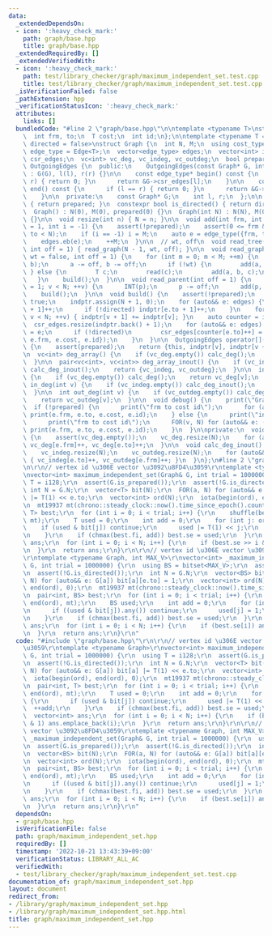 ```yaml
---
data:
  _extendedDependsOn:
  - icon: ':heavy_check_mark:'
    path: graph/base.hpp
    title: graph/base.hpp
  _extendedRequiredBy: []
  _extendedVerifiedWith:
  - icon: ':heavy_check_mark:'
    path: test/library_checker/graph/maximum_independent_set.test.cpp
    title: test/library_checker/graph/maximum_independent_set.test.cpp
  _isVerificationFailed: false
  _pathExtension: hpp
  _verificationStatusIcon: ':heavy_check_mark:'
  attributes:
    links: []
  bundledCode: "#line 2 \"graph/base.hpp\"\n\ntemplate <typename T>\nstruct Edge {\n\
    \  int frm, to;\n  T cost;\n  int id;\n};\n\ntemplate <typename T = int, bool\
    \ directed = false>\nstruct Graph {\n  int N, M;\n  using cost_type = T;\n  using\
    \ edge_type = Edge<T>;\n  vector<edge_type> edges;\n  vector<int> indptr;\n  vector<edge_type>\
    \ csr_edges;\n  vc<int> vc_deg, vc_indeg, vc_outdeg;\n  bool prepared;\n\n  class\
    \ OutgoingEdges {\n  public:\n    OutgoingEdges(const Graph* G, int l, int r)\
    \ : G(G), l(l), r(r) {}\n\n    const edge_type* begin() const {\n      if (l ==\
    \ r) { return 0; }\n      return &G->csr_edges[l];\n    }\n\n    const edge_type*\
    \ end() const {\n      if (l == r) { return 0; }\n      return &G->csr_edges[r];\n\
    \    }\n\n  private:\n    const Graph* G;\n    int l, r;\n  };\n\n  bool is_prepared()\
    \ { return prepared; }\n  constexpr bool is_directed() { return directed; }\n\n\
    \  Graph() : N(0), M(0), prepared(0) {}\n  Graph(int N) : N(N), M(0), prepared(0)\
    \ {}\n\n  void resize(int n) { N = n; }\n\n  void add(int frm, int to, T cost\
    \ = 1, int i = -1) {\n    assert(!prepared);\n    assert(0 <= frm && 0 <= to &&\
    \ to < N);\n    if (i == -1) i = M;\n    auto e = edge_type({frm, to, cost, i});\n\
    \    edges.eb(e);\n    ++M;\n  }\n\n  // wt, off\n  void read_tree(bool wt = false,\
    \ int off = 1) { read_graph(N - 1, wt, off); }\n\n  void read_graph(int M, bool\
    \ wt = false, int off = 1) {\n    for (int m = 0; m < M; ++m) {\n      INT(a,\
    \ b);\n      a -= off, b -= off;\n      if (!wt) {\n        add(a, b);\n     \
    \ } else {\n        T c;\n        read(c);\n        add(a, b, c);\n      }\n \
    \   }\n    build();\n  }\n\n  void read_parent(int off = 1) {\n    for (int v\
    \ = 1; v < N; ++v) {\n      INT(p);\n      p -= off;\n      add(p, v);\n    }\n\
    \    build();\n  }\n\n  void build() {\n    assert(!prepared);\n    prepared =\
    \ true;\n    indptr.assign(N + 1, 0);\n    for (auto&& e: edges) {\n      indptr[e.frm\
    \ + 1]++;\n      if (!directed) indptr[e.to + 1]++;\n    }\n    for (int v = 0;\
    \ v < N; ++v) { indptr[v + 1] += indptr[v]; }\n    auto counter = indptr;\n  \
    \  csr_edges.resize(indptr.back() + 1);\n    for (auto&& e: edges) {\n      csr_edges[counter[e.frm]++]\
    \ = e;\n      if (!directed)\n        csr_edges[counter[e.to]++] = edge_type({e.to,\
    \ e.frm, e.cost, e.id});\n    }\n  }\n\n  OutgoingEdges operator[](int v) const\
    \ {\n    assert(prepared);\n    return {this, indptr[v], indptr[v + 1]};\n  }\n\
    \n  vc<int> deg_array() {\n    if (vc_deg.empty()) calc_deg();\n    return vc_deg;\n\
    \  }\n\n  pair<vc<int>, vc<int>> deg_array_inout() {\n    if (vc_indeg.empty())\
    \ calc_deg_inout();\n    return {vc_indeg, vc_outdeg};\n  }\n\n  int deg(int v)\
    \ {\n    if (vc_deg.empty()) calc_deg();\n    return vc_deg[v];\n  }\n\n  int\
    \ in_deg(int v) {\n    if (vc_indeg.empty()) calc_deg_inout();\n    return vc_indeg[v];\n\
    \  }\n\n  int out_deg(int v) {\n    if (vc_outdeg.empty()) calc_deg_inout();\n\
    \    return vc_outdeg[v];\n  }\n\n  void debug() {\n    print(\"Graph\");\n  \
    \  if (!prepared) {\n      print(\"frm to cost id\");\n      for (auto&& e: edges)\
    \ print(e.frm, e.to, e.cost, e.id);\n    } else {\n      print(\"indptr\", indptr);\n\
    \      print(\"frm to cost id\");\n      FOR(v, N) for (auto&& e: (*this)[v])\
    \ print(e.frm, e.to, e.cost, e.id);\n    }\n  }\n\nprivate:\n  void calc_deg()\
    \ {\n    assert(vc_deg.empty());\n    vc_deg.resize(N);\n    for (auto&& e: edges)\
    \ vc_deg[e.frm]++, vc_deg[e.to]++;\n  }\n\n  void calc_deg_inout() {\n    assert(vc_indeg.empty());\n\
    \    vc_indeg.resize(N);\n    vc_outdeg.resize(N);\n    for (auto&& e: edges)\
    \ { vc_indeg[e.to]++, vc_outdeg[e.frm]++; }\n  }\n};\n#line 2 \"graph/maximum_independent_set.hpp\"\
    \n\r\n// vertex id \u306E vector \u3092\u8FD4\u3059\r\ntemplate <typename Graph>\r\
    \nvector<int> maximum_independent_set(Graph& G, int trial = 1000000) {\r\n  using\
    \ T = i128;\r\n  assert(G.is_prepared());\r\n  assert(!G.is_directed());\r\n \
    \ int N = G.N;\r\n  vector<T> bit(N);\r\n  FOR(a, N) for (auto&& e: G[a]) bit[a]\
    \ |= T(1) << e.to;\r\n  vector<int> ord(N);\r\n  iota(begin(ord), end(ord), 0);\r\
    \n  mt19937 mt(chrono::steady_clock::now().time_since_epoch().count());\r\n  pair<int,\
    \ T> best;\r\n  for (int i = 0; i < trial; i++) {\r\n    shuffle(begin(ord), end(ord),\
    \ mt);\r\n    T used = 0;\r\n    int add = 0;\r\n    for (int j: ord) {\r\n  \
    \    if (used & bit[j]) continue;\r\n      used |= T(1) << j;\r\n      ++add;\r\
    \n    }\r\n    if (chmax(best.fi, add)) best.se = used;\r\n  }\r\n  vector<int>\
    \ ans;\r\n  for (int i = 0; i < N; i++) {\r\n    if (best.se >> i & 1) ans.emplace_back(i);\r\
    \n  }\r\n  return ans;\r\n}\r\n\r\n// vertex id \u306E vector \u3092\u8FD4\u3059\
    \r\ntemplate <typename Graph, int MAX_V>\r\nvector<int> _maximum_independent_set(Graph&\
    \ G, int trial = 1000000) {\r\n  using BS = bitset<MAX_V>;\r\n  assert(G.is_prepared());\r\
    \n  assert(!G.is_directed());\r\n  int N = G.N;\r\n  vector<BS> bit(N);\r\n  FOR(a,\
    \ N) for (auto&& e: G[a]) bit[a][e.to] = 1;\r\n  vector<int> ord(N);\r\n  iota(begin(ord),\
    \ end(ord), 0);\r\n  mt19937 mt(chrono::steady_clock::now().time_since_epoch().count());\r\
    \n  pair<int, BS> best;\r\n  for (int i = 0; i < trial; i++) {\r\n    shuffle(begin(ord),\
    \ end(ord), mt);\r\n    BS used;\r\n    int add = 0;\r\n    for (int j: ord) {\r\
    \n      if ((used & bit[j]).any()) continue;\r\n      used[j] = 1;\r\n      ++add;\r\
    \n    }\r\n    if (chmax(best.fi, add)) best.se = used;\r\n  }\r\n  vector<int>\
    \ ans;\r\n  for (int i = 0; i < N; i++) {\r\n    if (best.se[i]) ans.emplace_back(i);\r\
    \n  }\r\n  return ans;\r\n}\r\n"
  code: "#include \"graph/base.hpp\"\r\n\r\n// vertex id \u306E vector \u3092\u8FD4\
    \u3059\r\ntemplate <typename Graph>\r\nvector<int> maximum_independent_set(Graph&\
    \ G, int trial = 1000000) {\r\n  using T = i128;\r\n  assert(G.is_prepared());\r\
    \n  assert(!G.is_directed());\r\n  int N = G.N;\r\n  vector<T> bit(N);\r\n  FOR(a,\
    \ N) for (auto&& e: G[a]) bit[a] |= T(1) << e.to;\r\n  vector<int> ord(N);\r\n\
    \  iota(begin(ord), end(ord), 0);\r\n  mt19937 mt(chrono::steady_clock::now().time_since_epoch().count());\r\
    \n  pair<int, T> best;\r\n  for (int i = 0; i < trial; i++) {\r\n    shuffle(begin(ord),\
    \ end(ord), mt);\r\n    T used = 0;\r\n    int add = 0;\r\n    for (int j: ord)\
    \ {\r\n      if (used & bit[j]) continue;\r\n      used |= T(1) << j;\r\n    \
    \  ++add;\r\n    }\r\n    if (chmax(best.fi, add)) best.se = used;\r\n  }\r\n\
    \  vector<int> ans;\r\n  for (int i = 0; i < N; i++) {\r\n    if (best.se >> i\
    \ & 1) ans.emplace_back(i);\r\n  }\r\n  return ans;\r\n}\r\n\r\n// vertex id \u306E\
    \ vector \u3092\u8FD4\u3059\r\ntemplate <typename Graph, int MAX_V>\r\nvector<int>\
    \ _maximum_independent_set(Graph& G, int trial = 1000000) {\r\n  using BS = bitset<MAX_V>;\r\
    \n  assert(G.is_prepared());\r\n  assert(!G.is_directed());\r\n  int N = G.N;\r\
    \n  vector<BS> bit(N);\r\n  FOR(a, N) for (auto&& e: G[a]) bit[a][e.to] = 1;\r\
    \n  vector<int> ord(N);\r\n  iota(begin(ord), end(ord), 0);\r\n  mt19937 mt(chrono::steady_clock::now().time_since_epoch().count());\r\
    \n  pair<int, BS> best;\r\n  for (int i = 0; i < trial; i++) {\r\n    shuffle(begin(ord),\
    \ end(ord), mt);\r\n    BS used;\r\n    int add = 0;\r\n    for (int j: ord) {\r\
    \n      if ((used & bit[j]).any()) continue;\r\n      used[j] = 1;\r\n      ++add;\r\
    \n    }\r\n    if (chmax(best.fi, add)) best.se = used;\r\n  }\r\n  vector<int>\
    \ ans;\r\n  for (int i = 0; i < N; i++) {\r\n    if (best.se[i]) ans.emplace_back(i);\r\
    \n  }\r\n  return ans;\r\n}\r\n"
  dependsOn:
  - graph/base.hpp
  isVerificationFile: false
  path: graph/maximum_independent_set.hpp
  requiredBy: []
  timestamp: '2022-10-21 13:43:39+09:00'
  verificationStatus: LIBRARY_ALL_AC
  verifiedWith:
  - test/library_checker/graph/maximum_independent_set.test.cpp
documentation_of: graph/maximum_independent_set.hpp
layout: document
redirect_from:
- /library/graph/maximum_independent_set.hpp
- /library/graph/maximum_independent_set.hpp.html
title: graph/maximum_independent_set.hpp
---
```


